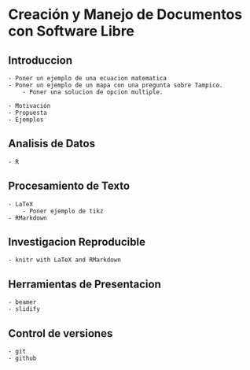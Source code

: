 # Creación y Manejo de Documentos con Software Libre

## Introduccion
    - Poner un ejemplo de una ecuacion matematica
    - Poner un ejemplo de un mapa con una pregunta sobre Tampico.
        - Poner una solucion de opcion multiple.
    
    - Motivación
    - Propuesta
    - Ejemplos

## Analisis de Datos
    - R

## Procesamiento de Texto
    - LaTeX
        - Poner ejemplo de tikz
    - RMarkdown

## Investigacion Reproducible
    - knitr with LaTeX and RMarkdown    

## Herramientas de Presentacion
    - beamer
    - slidify

## Control de versiones
    - git
    - github

